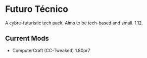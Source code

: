 # Futuro T&eacute;cnico
A cybre-futuristic tech pack. Aims to be tech-based and small. 1.12.

## Current Mods

 - ComputerCraft (CC-Tweaked) 1.80pr7
